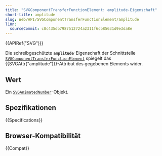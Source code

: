 ```yaml
---
title: "SVGComponentTransferFunctionElement: amplitude-Eigenschaft"
short-title: amplitude
slug: Web/API/SVGComponentTransferFunctionElement/amplitude
l10n:
  sourceCommit: c8c435db7987512724a2311f6cb85631d9e3da8e
---
```


{{APIRef("SVG")}}

Die schreibgeschützte **`amplitude`**-Eigenschaft der Schnittstelle [`SVGComponentTransferFunctionElement`](/de/docs/Web/API/SVGComponentTransferFunctionElement) spiegelt das {{SVGAttr("amplitude")}}-Attribut des gegebenen Elements wider.

## Wert

Ein [`SVGAnimatedNumber`](/de/docs/Web/API/SVGAnimatedNumber)-Objekt.

## Spezifikationen

{{Specifications}}

## Browser-Kompatibilität

{{Compat}}
